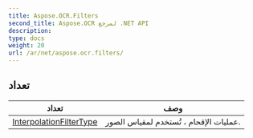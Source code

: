 ```yaml
---
title: Aspose.OCR.Filters
second_title: Aspose.OCR لمرجع .NET API
description: 
type: docs
weight: 20
url: /ar/net/aspose.ocr.filters/
---
```



## تعداد

| تعداد | وصف |
| --- | --- |
| [InterpolationFilterType](./interpolationfiltertype/) | عمليات الإقحام ، تُستخدم لمقياس الصور. |


